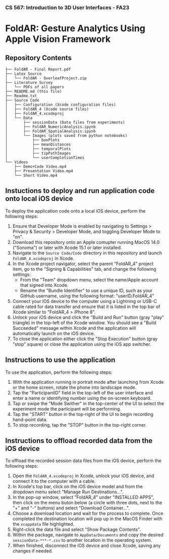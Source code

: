 ### CS 567: Introduction to 3D User Interfaces - FA23
# FoldAR: Gesture Analytics Using Apple Vision Framework

## Repository Contents
```
├── FoldAR - Final Report.pdf
├── Latex Source
│   └── FoldAR - OverleafProject.zip
├── Literature Survey
│   └── PDFs of all papers
├── README.md (this file)
├── Readme.txt
├── Source Code
│   ├── Configuration (Xcode configuration files)
│   ├── FoldAR_4 (Xcode source files)
│   ├── FoldAR_4.xcodeproj
│   └── Data
│       ├── sessionData (Data files from experiments)
│       ├── FoldAR_NumericAnalysis.ipynb
│       ├── FoldAR_SpatialAnalysis.ipynb
│       └── Images (plots saved from python notebooks)
│           ├── boxPlots
│           ├── meanDistances
│           ├── temporalPlots
│           ├── tipPathImages
│           └── userCompletionTimes
└── Videos
    ├── Demo+Code Video.mp4
    ├── Presentation Video.mp4
    └── Short Video.mp4
```



## Instuctions to deploy and run application code onto local iOS device
To deploy the application code onto a local iOS device, perform the following steps:
1. Ensure that Developer Mode is enabled by navigating to Settings > Privacy & Security > Developer Mode, and toggling Developer Mode to "on".
2. Download this repository onto an Apple comupter running MacOS 14.0 ("Sonoma") or later with Xcode 15.1 or later installed.
3. Navigate to the `Source Code/Code` directory in this repository and launch `FoldAR_4.xcodeproj` in Xcode.
4. In the Xcode project navigator, select the parent "FoldAR_4" project item, go to the "Signing & Capabilities" tab, and change the following settings:
    - From the "Team" dropdown menu, select the name/Apple account that signed into Xcode.
    - Rename the "Bundle Identifier" to use a unique ID, such as your GitHub username, using the following format: "userID.FoldAR_4"
5. Connect your iOS device to the computer using a Lightning or USB-C cable rated for data transfer and ensure that it is listed in the top bar of Xcode similar to "FoldAR_4 > iPhone 8".
6. Unlock your iOS device and click the "Build and Run" button (gray "play" triangle) in the top-left of the Xcode window. You should see a "Build Succeeded" message within Xcode and the application will automatically launch on the iOS device.
7. To close the application either click the "Stop Execution" button (gray "stop" square) or close the application using the iOS app switcher.

## Instructions to use the application
To use the application, perform the following steps:
1. With the application running in portrait mode after launching from Xcode or the home screen, rotate the phone into landscape mode.
2. Tap the "ParticipantID" field in the top-left of the user interface and enter a name or identifying number using the on-screen keyboard.
3. Tap or swipe the "Mode Swither" in the top-center of the UI to select the experiment mode the participant will be performing.
4. Tap the "START" button in the top-right of the UI to begin recording hand-point data.
5. To stop recording, tap the "STOP" button in the top-right corner.

## Instructions to offload recorded data from the iOS device
To offload the recorded session data files from the iOS device, perform the following steps:
1. Open the `FoldAR_4.xcodeproj` in Xcode, unlock your iOS device, and connect it to the computer with a cable.
2. In Xcode's top bar, click on the iOS device model and from the dropdown menu select "Manage Run Destinations...".
3. In the pop-up window, select "FoldAR_4" under "INSTALLED APPS", then click on the menu buton below (a circle with three dots, next to the "+" and "-" buttons) and select "Download Container...".
4. Choose a download location and wait for the process to complete. Once completed the destination location will pop up in the MacOS Finder with the `xcappdata` file highlighted.
5. Right-click the data file and select "Show Package Contents".
6. Within the package, navigate to `AppData/Documents` and copy the desired `sessionData-***-*.csv` to another location in the operating system.
7. When finished, disconnect the iOS device and close Xcode, saving any changes if needed.

